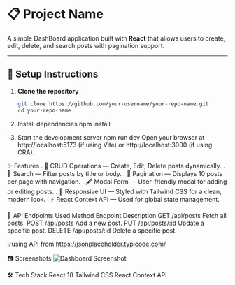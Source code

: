 # 📋 Project Name

A simple DashBoard application built with **React** that allows users to create, edit, delete, and search posts with pagination support.

---

## 🚀 Setup Instructions

1. **Clone the repository**
   ```bash
   git clone https://github.com/your-username/your-repo-name.git
   cd your-repo-name
2. Install dependencies
npm install

3. Start the development server
npm run dev
Open your browser at http://localhost:5173 (if using Vite) or http://localhost:3000 (if using CRA).

✨ Features
. 📄 CRUD Operations — Create, Edit, Delete posts dynamically.
. 🔎 Search — Filter posts by title or body.
. 📑 Pagination — Displays 10 posts per page with navigation.
. 🖋️ Modal Form — User-friendly modal for adding or editing posts.
. 🎨 Responsive UI — Styled with Tailwind CSS for a clean, modern look.
. ⚡ React Context API — Used for global state management.

🔗 API Endpoints Used
Method	Endpoint	      Description
GET	    /api/posts	    Fetch all posts.
POST	  /api/posts	     Add a new post.
PUT	    /api/posts/:id	 Update a specific post.
DELETE	/api/posts/:id	Delete a specific post.

💡using API from https://jsonplaceholder.typicode.com/

📷 Screenshots 
![Dashboard Screenshot](./public/DashBoard.png)

🛠️ Tech Stack
React 18
Tailwind CSS
React Context API
